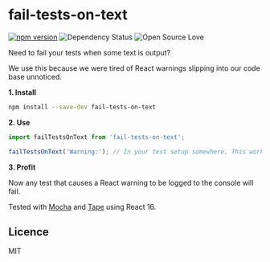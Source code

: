 # fail-tests-on-text

[![npm version](https://badge.fury.io/js/fail-tests-on-text.svg)](https://badge.fury.io/js/fail-tests-on-text)
![Dependency Status](https://david-dm.org/rouanw/fail-tests-on-text.svg)
![Open Source Love](https://badges.frapsoft.com/os/mit/mit.svg?v=102)

Need to fail your tests when some text is output?

We use this because we were tired of React warnings slipping into our code base unnoticed.

__1. Install__

```sh
npm install --save-dev fail-tests-on-text
```

__2. Use__

```js
import failTestsOnText from 'fail-tests-on-text';

failTestsOnText('Warning:'); // In your test setup somewhere. This works great for catching React warnings (but will catch other stuff too!)
```

__3. Profit__

Now any test that causes a React warning to be logged to the console will fail.

Tested with [Mocha](https://mochajs.org/) and [Tape](https://github.com/substack/tape) using React 16.

## Licence

MIT
